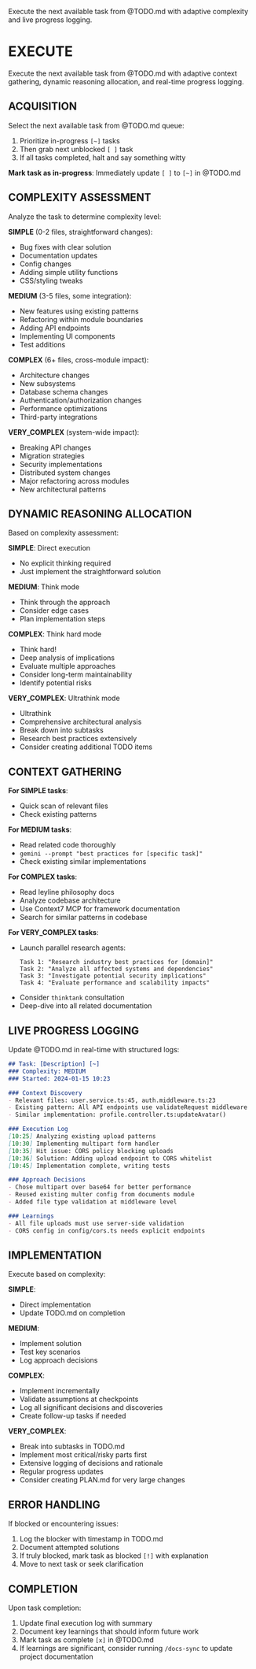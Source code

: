 Execute the next available task from @TODO.md with adaptive complexity and live progress logging.

# EXECUTE

Execute the next available task from @TODO.md with adaptive context gathering, dynamic reasoning allocation, and real-time progress logging.

## ACQUISITION

Select the next available task from @TODO.md queue:
1. Prioritize in-progress `[~]` tasks
2. Then grab next unblocked `[ ]` task
3. If all tasks completed, halt and say something witty

**Mark task as in-progress**: Immediately update `[ ]` to `[~]` in @TODO.md

## COMPLEXITY ASSESSMENT

Analyze the task to determine complexity level:

**SIMPLE** (0-2 files, straightforward changes):
- Bug fixes with clear solution
- Documentation updates
- Config changes
- Adding simple utility functions
- CSS/styling tweaks

**MEDIUM** (3-5 files, some integration):
- New features using existing patterns
- Refactoring within module boundaries
- Adding API endpoints
- Implementing UI components
- Test additions

**COMPLEX** (6+ files, cross-module impact):
- Architecture changes
- New subsystems
- Database schema changes
- Authentication/authorization changes
- Performance optimizations
- Third-party integrations

**VERY_COMPLEX** (system-wide impact):
- Breaking API changes
- Migration strategies
- Security implementations
- Distributed system changes
- Major refactoring across modules
- New architectural patterns

## DYNAMIC REASONING ALLOCATION

Based on complexity assessment:

**SIMPLE**: Direct execution
- No explicit thinking required
- Just implement the straightforward solution

**MEDIUM**: Think mode
- Think through the approach
- Consider edge cases
- Plan implementation steps

**COMPLEX**: Think hard mode
- Think hard!
- Deep analysis of implications
- Evaluate multiple approaches
- Consider long-term maintainability
- Identify potential risks

**VERY_COMPLEX**: Ultrathink mode
- Ultrathink
- Comprehensive architectural analysis
- Break down into subtasks
- Research best practices extensively
- Consider creating additional TODO items

## CONTEXT GATHERING

**For SIMPLE tasks**:
- Quick scan of relevant files
- Check existing patterns

**For MEDIUM tasks**:
- Read related code thoroughly
- `gemini --prompt "best practices for [specific task]"`
- Check existing similar implementations

**For COMPLEX tasks**:
- Read leyline philosophy docs
- Analyze codebase architecture
- Use Context7 MCP for framework documentation
- Search for similar patterns in codebase

**For VERY_COMPLEX tasks**:
- Launch parallel research agents:
  ```
  Task 1: "Research industry best practices for [domain]"
  Task 2: "Analyze all affected systems and dependencies"
  Task 3: "Investigate potential security implications"
  Task 4: "Evaluate performance and scalability impacts"
  ```
- Consider `thinktank` consultation
- Deep-dive into all related documentation

## LIVE PROGRESS LOGGING

Update @TODO.md in real-time with structured logs:

```markdown
## Task: [Description] [~]
### Complexity: MEDIUM
### Started: 2024-01-15 10:23

### Context Discovery
- Relevant files: user.service.ts:45, auth.middleware.ts:23
- Existing pattern: All API endpoints use validateRequest middleware
- Similar implementation: profile.controller.ts:updateAvatar()

### Execution Log
[10:25] Analyzing existing upload patterns
[10:30] Implementing multipart form handler
[10:35] Hit issue: CORS policy blocking uploads
[10:36] Solution: Adding upload endpoint to CORS whitelist
[10:45] Implementation complete, writing tests

### Approach Decisions
- Chose multipart over base64 for better performance
- Reused existing multer config from documents module
- Added file type validation at middleware level

### Learnings
- All file uploads must use server-side validation
- CORS config in config/cors.ts needs explicit endpoints
```

## IMPLEMENTATION

Execute based on complexity:

**SIMPLE**:
- Direct implementation
- Update TODO.md on completion

**MEDIUM**:
- Implement solution
- Test key scenarios
- Log approach decisions

**COMPLEX**:
- Implement incrementally
- Validate assumptions at checkpoints
- Log all significant decisions and discoveries
- Create follow-up tasks if needed

**VERY_COMPLEX**:
- Break into subtasks in TODO.md
- Implement most critical/risky parts first
- Extensive logging of decisions and rationale
- Regular progress updates
- Consider creating PLAN.md for very large changes

## ERROR HANDLING

If blocked or encountering issues:
1. Log the blocker with timestamp in TODO.md
2. Document attempted solutions
3. If truly blocked, mark task as blocked `[!]` with explanation
4. Move to next task or seek clarification

## COMPLETION

Upon task completion:
1. Update final execution log with summary
2. Document key learnings that should inform future work
3. Mark task as complete `[x]` in @TODO.md
4. If learnings are significant, consider running `/docs-sync` to update project documentation
